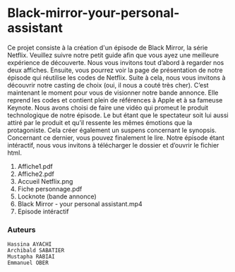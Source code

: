 # Black-mirror-your-personal-assistant

Ce projet consiste à la création d'un épisode de Black Mirror, la série Netflix. Veuillez suivre notre petit guide afin que vous ayez une meilleure expérience de découverte. Nous vous invitons tout d’abord à regarder nos deux affiches. Ensuite, vous pourrez voir la page de présentation de notre épisode qui réutilise les codes de Netflix. Suite à cela, nous vous invitons à découvrir notre casting de choix (oui, il nous a couté très cher). C’est maintenant le moment pour vous de visionner notre bande annonce. Elle reprend les codes et contient plein de références à Apple et à sa fameuse Keynote. Nous avons choisi de faire une vidéo qui promeut le produit technologique de notre épisode. Le but étant que le spectateur soit lui aussi attiré par le produit et qu’il ressente les mêmes émotions que la protagoniste. Cela créer également un suspens concernant le synopsis. Concernant ce dernier, vous pouvez finalement le lire. Notre épisode étant intéractif, nous vous invitons à télécharger le dossier et d’ouvrir le fichier html.

1.	Affiche1.pdf
2.	Affiche2.pdf
3.	Accueil Netflix.png
4.	Fiche personnage.pdf
5.	Locknote (bande annonce)
6.	Black Mirror - your personal assistant.mp4
7.	Episode intéractif

### Auteurs
```
Hassina AYACHI
Archibald SABATIER
Mustapha RABIAI
Emmanuel OBER
